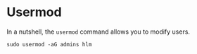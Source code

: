 # Usermod

In a nutshell, the `usermod` command allows you to modify users.

`sudo usermod -aG admins hlm`
